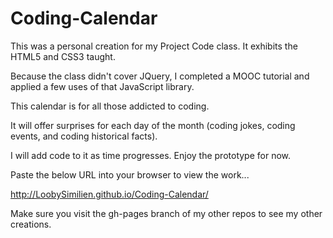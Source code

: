 # Coding-Calendar


This was a personal creation for my Project Code class.
It exhibits the HTML5 and CSS3 taught.  

Because the class didn't cover JQuery, I completed a MOOC tutorial and applied a few uses of that JavaScript library.

This calendar is for all those addicted to coding.  

It will offer surprises for each day of the month (coding jokes, coding events, and coding historical facts).

I will add code to it as time progresses.  Enjoy the prototype for now.


Paste the below URL into your browser to view the work...

http://LoobySimilien.github.io/Coding-Calendar/


Make sure you visit the gh-pages branch of my other repos to see my other creations.
